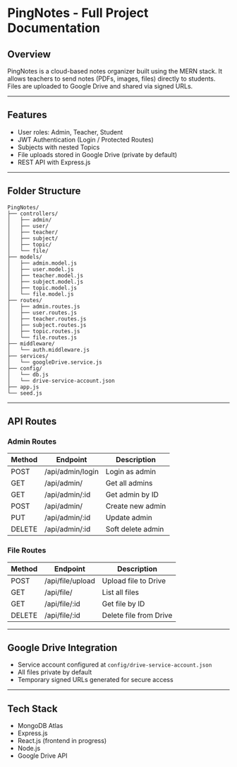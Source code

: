 
# PingNotes - Full Project Documentation

## Overview
PingNotes is a cloud-based notes organizer built using the MERN stack. It allows teachers to send notes (PDFs, images, files) directly to students. Files are uploaded to Google Drive and shared via signed URLs.

---

## Features
- User roles: Admin, Teacher, Student
- JWT Authentication (Login / Protected Routes)
- Subjects with nested Topics
- File uploads stored in Google Drive (private by default)
- REST API with Express.js

---

## Folder Structure
```
PingNotes/
├── controllers/
│   ├── admin/
│   ├── user/
│   ├── teacher/
│   ├── subject/
│   ├── topic/
│   └── file/
├── models/
│   ├── admin.model.js
│   ├── user.model.js
│   ├── teacher.model.js
│   ├── subject.model.js
│   ├── topic.model.js
│   └── file.model.js
├── routes/
│   ├── admin.routes.js
│   ├── user.routes.js
│   ├── teacher.routes.js
│   ├── subject.routes.js
│   ├── topic.routes.js
│   └── file.routes.js
├── middleware/
│   └── auth.middleware.js
├── services/
│   └── googleDrive.service.js
├── config/
│   └── db.js
│   └── drive-service-account.json
├── app.js
└── seed.js
```

---

## API Routes

### Admin Routes
| Method | Endpoint        | Description         |
|--------|-----------------|---------------------|
| POST   | /api/admin/login| Login as admin      |
| GET    | /api/admin/     | Get all admins      |
| GET    | /api/admin/:id  | Get admin by ID     |
| POST   | /api/admin/     | Create new admin    |
| PUT    | /api/admin/:id  | Update admin        |
| DELETE | /api/admin/:id  | Soft delete admin   |

### File Routes
| Method | Endpoint         | Description            |
|--------|------------------|------------------------|
| POST   | /api/file/upload | Upload file to Drive   |
| GET    | /api/file/       | List all files         |
| GET    | /api/file/:id    | Get file by ID         |
| DELETE | /api/file/:id    | Delete file from Drive |

---

## Google Drive Integration
- Service account configured at `config/drive-service-account.json`
- All files private by default
- Temporary signed URLs generated for secure access

---

## Tech Stack
- MongoDB Atlas
- Express.js
- React.js (frontend in progress)
- Node.js
- Google Drive API
